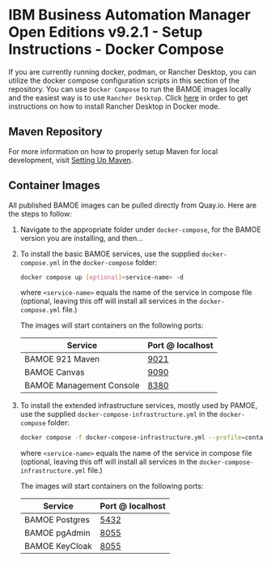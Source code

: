 # IBM Business Automation Manager Open Editions v9.2.1 - Setup Instructions - Docker Compose
If you are currently running docker, podman, or Rancher Desktop, you can utilize the docker compose configuration scripts in this section of the repository.  You can use `Docker Compose` to run the BAMOE images locally and the easiest way is to use `Rancher Desktop`.  Click [here](https://docs.rancherdesktop.io/getting-started/installation/) in order to get instructions on how to install Rancher Desktop in Docker mode.  

## Maven Repository
For more information on how to properly setup Maven for local development, visit [Setting Up Maven](../maven/README.md).

## Container Images
All published BAMOE images can be pulled directly from Quay.io.  Here are the steps to follow:

1.  Navigate to the appropriate folder under `docker-compose`, for the BAMOE version you are installing, and then...
2.  To install the basic BAMOE services, use the supplied `docker-compose.yml` in the `docker-compose` folder:

    ```bash
    docker compose up [optional]<service-name> -d
    ```

    where `<service-name>` equals the name of the service in compose file (optional, leaving this off will install all services in the `docker-compose.yml` file.)

    The images will start containers on the following ports:

    | Service                  | Port @ localhost              |
    | ------------------------ | ----------------------------- |
    | BAMOE 921 Maven          | [9021](http://localhost:9021) |
    | BAMOE Canvas             | [9090](http://localhost:9090) |
    | BAMOE Management Console | [8380](http://localhost:8380) |

2.  To install the extended infrastructure services, mostly used by PAMOE, use the supplied `docker-compose-infrastructure.yml` in the `docker-compose` folder:

    ```bash
    docker compose -f docker-compose-infrastructure.yml --profile=container up [optional]<service-name> -d
    ```

    where `<service-name>` equals the name of the service in compose file (optional, leaving this off will install all services in the `docker-compose-infrastructure.yml` file.)

    The images will start containers on the following ports:
    
    | Service                   | Port @ localhost              |
    | ------------------------- | ----------------------------- |
    | BAMOE Postgres            | [5432](http://localhost:5432) |
    | BAMOE pgAdmin             | [8055](http://localhost:8055) |
    | BAMOE KeyCloak            | [8055](http://localhost:8180) |








